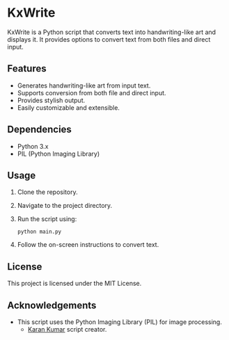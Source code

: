 # KxWrite

KxWrite is a Python script that converts text into handwriting-like art and displays it. It provides options to convert text from both files and direct input.

## Features

- Generates handwriting-like art from input text.
- Supports conversion from both file and direct input.
- Provides stylish output.
- Easily customizable and extensible.

## Dependencies

- Python 3.x
- PIL (Python Imaging Library)

## Usage

1. Clone the repository.

2. Navigate to the project directory.

3. Run the script using:

    ```
    python main.py
    ```

4. Follow the on-screen instructions to convert text.

## License

This project is licensed under the MIT License.

## Acknowledgements

- This script uses the Python Imaging Library (PIL) for image processing.
  - [Karan Kumar](https://karannkx.github.io/karannkx) script creator.
